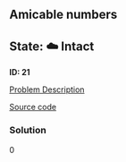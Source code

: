 ## Amicable numbers

## State: :cloud: **Intact**

**ID: 21**

[Problem Description](https://projecteuler.net/problem=21)

[Source code](main.cpp)

### Solution
0